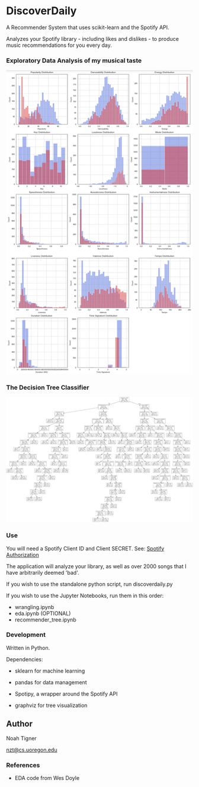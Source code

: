 # DiscoverDaily

A Recommender System that uses scikit-learn and the Spotify API.

Analyzes your Spotify library - including likes and dislikes - to produce music recommendations for you every day.

### Exploratory Data Analysis of my musical taste
![EDA](screenshots/eda.png)

### The Decision Tree Classifier
![Tree](screenshots/tree.png)

### Use

You will need a Spotify Client ID and Client SECRET. See: [Spotify Authorization](https://developer.spotify.com/dashboard/applications)

The application will analyze your library, as well as over 2000 songs that I have arbitrarily deemed 'bad'.

If you wish to use the standalone python script, run discoverdaily.py

If you wish to use the Jupyter Notebooks, run them in this order:
* wrangling.ipynb
* eda.ipynb (OPTIONAL)
* recommender_tree.ipynb

### Development

Written in Python.

Dependencies: 
* sklearn for machine learning

* pandas for data management

* Spotipy, a wrapper around the Spotify API

* graphviz for tree visualization

## Author

Noah Tigner

nzt@cs.uoregon.edu

### References
* EDA code from Wes Doyle

